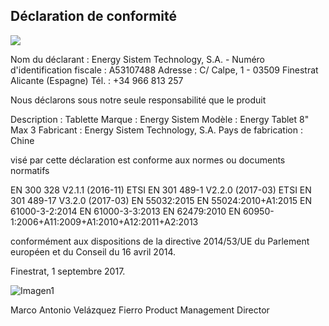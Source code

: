 ## Déclaration de conformité

![](http://static.energysistem.com/images/manuals/39052/54887c2a4f567.jpg)

Nom du déclarant : Energy Sistem Technology, S.A. - Numéro d'identification fiscale : A53107488
Adresse : C/ Calpe, 1 - 03509 Finestrat Alicante (Espagne)
Tél. : +34 966 813 257

Nous déclarons sous notre seule responsabilité que le produit

Description : Tablette
Marque : Energy Sistem
Modèle : Energy Tablet 8" Max 3
Fabricant : Energy Sistem Technology, S.A.
Pays de fabrication : Chine

visé par cette déclaration est conforme aux normes ou documents normatifs

EN 300 328 V2.1.1 (2016-11)
ETSI EN 301 489-1 V2.2.0 (2017-03)
ETSI EN 301 489-17 V3.2.0 (2017-03)
EN 55032:2015 
EN 55024:2010+A1:2015
EN 61000-3-2:2014 
EN 61000-3-3:2013
EN 62479:2010
EN 60950-1:2006+A11:2009+A1:2010+A12:2011+A2:2013 

conformément aux dispositions de la directive 2014/53/UE du Parlement européen et du Conseil du 16 avril 2014.

Finestrat, 1 septembre 2017.

![Imagen1](http://static.energysistem.com/images/manuals/42547/586ce335eb9df.jpg)

Marco Antonio Velázquez Fierro
Product Management Director
